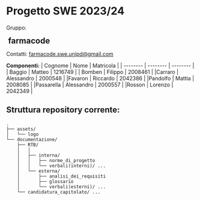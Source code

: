 # Progetto SWE 2023/24
Gruppo:
<h2 style="padding: 0; border: 0; margin: 0; margin-left: 
5px">farmacode</h2>

Contatti: farmacode.swe.unipd@gmail.com

**Componenti:** 
| Cognome | Nome | Matricola |
| -------- | -------- | -------- |
| Baggio | Matteo | 1216749 |
| Bomben | Filippo | 2008461 |
|Carraro | Alessandro | 2000548 | 
|Favaron | Riccardo | 2042386 |
|Pandolfo | Mattia | 2008085 |
|Passarella | Alessandro | 2000557 |
|Rosson | Lorenzo | 2042349 |


## Struttura repository corrente:

```
.
├── assets/
│   └── logo
└── documentazione/
    ├── RTB/
    │   │
    │   ├── interna/
    │   │   ├── norme_di_progetto
    │   │   └── verbali(interni)/ ...
    │   └── esterna/
    │       ├── analisi_dei_requisiti
    │       ├── glossario
    │       └── verbali(esterni)/ ...
    └── candidatura_capitolato/ ...
```

